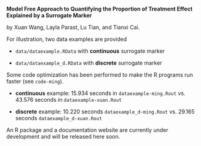 **Model Free Approach to Quantifying the Proportion of Treatment Effect Explained by a Surrogate Marker** 

by Xuan Wang, Layla Parast, Lu Tian, and Tianxi Cai. 

For illustration, two data examples are provided

- `data/dataexample.RData` with **continuous** surrogate marker

- `data/dataexample_d.RData` with **discrete** surrogate marker

Some code optimization has been performed to make the R programs run faster (see `code-ming`). 

- **continuous** example: 15.934 seconds in `dataexample-ming.Rout` vs. 43.576 seconds in `dataexample-xuan.Rout`

- **discrete** example: 10.220 seconds `dataexample_d-ming.Rout` vs. 29.165 seconds `dataexample_d-xuan.Rout`

An R package and a documentation website are currently under development and will be released here soon. 
